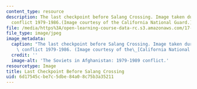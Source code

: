 ```yaml
---
content_type: resource
description: The last checkpoint before Salang Crossing. Image taken during the Soviet-Afghanistan
  conflict 1979-1986.(Image courtesy of the California National Guard.)
file: /media/https%3A/open-learning-course-data-rc.s3.amazonaws.com/17-436-territorial-conflict-fall-2004/6d17545cbe7c5dbe84a08c75b3a35211_17-436f04.jpg
file_type: image/jpeg
image_metadata:
  caption: "The last checkpoint before Salang Crossing. Image taken during the Soviet-Afghanistan\
    \ conflict 1979-1986. (Image courtesy of the\_[California National Guard](http://breakingdefense.com/2014/03/national-guard-commanders-rise-in-revolt-against-active-army-mg-ross-questions-guard-combat-role/).)"
  credit: ''
  image-alt: 'The Soviets in Afghanistan: 1979-1989 conflict.'
resourcetype: Image
title: Last Checkpoint Before Salang Crossing
uid: 6d17545c-be7c-5dbe-84a0-8c75b3a35211
---
```

